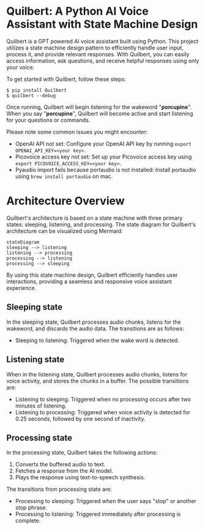 # Quilbert: A Python AI Voice Assistant with State Machine Design
Quilbert is a GPT powered AI voice assistant built using Python.
This project utilizes a state machine design pattern to efficiently handle user input, process it, and provide relevant responses.
With Quilbert, you can easily access information, ask questions, and receive helpful responses using only your voice.

To get started with Quilbert, follow these steps: 

```
$ pip install Quilbert
$ quilbert --debug
```

Once running, Quilbert will begin listening for the wakeword "**porcupine**". When you say "**porcupine**", Quilbert will become active and start listening for your questions or commands.

Please note some common issues you might encounter:
* OpenAI API not set: Configure your OpenAI API key by running `export OPENAI_API_KEY=<your key>`.
* Picovoice access key not set: Set up your Picovoice access key using `export PICOVOICE_ACCESS_KEY=<your key>`.
* Pyaudio import fails because portaudio is not installed: Install portaudio using `brew install portaudio` on mac.

# Architecture Overview

Quilbert's architecture is based on a state machine with three primary states: sleeping, listening, and processing.
The state diagram for Quilbert's architecture can be visualized using Mermaid:

```mermaid
stateDiagram
sleeping --> listening
listening --> processing
processing --> listening
processing --> sleeping
```
By using this state machine design, Quilbert efficiently handles user interactions, providing a seamless and responsive voice assistant experience.


## Sleeping state
In the sleeping state, Quilbert processes audio chunks, listens for the wakeword, and discards the audio data.
The transitions are as follows:
* Sleeping to listening: Triggered when the wake word is detected.

## Listening state
When in the listening state, Quilbert processes audio chunks, listens for voice activity, and stores the chunks in a buffer. The possible transitions are:
* Listening to sleeping: Triggered when no processing occurs after two minutes of listening.
* Listening to processing: Triggered when voice activity is detected for 0.25 seconds, followed by one second of inactivity.

## Processing state

In the processing state, Quilbert takes the following actions:
1. Converts the buffered audio to text.
2. Fetches a response from the AI model.
3. Plays the response using text-to-speech synthesis.

The transitions from processing state are:
* Processing to sleeping: Triggered when the user says "stop" or another stop phrase.
* Processing to listening: Triggered immediately after processing is complete.
